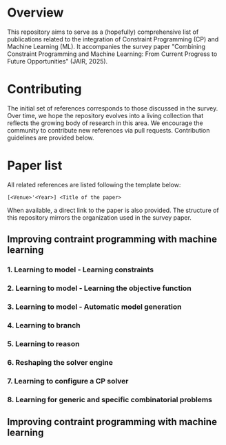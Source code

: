 
# Overview
This repository aims to serve as a (hopefully) comprehensive list of publications related to the integration of Constraint Programming (CP) and Machine Learning (ML). It accompanies the survey paper "Combining Constraint Programming and Machine Learning: From Current Progress to Future Opportunities" (JAIR, 2025).

# Contributing
The initial set of references corresponds to those discussed in the survey. Over time, we hope the repository evolves into a living collection that reflects the growing body of research in this area.
We encourage the community to contribute new references via pull requests. Contribution guidelines are provided below.

# Paper list

All related references are listed following the template below:

```
[<Venue>'<Year>] <Title of the paper>
```

When available, a direct link to the paper is also provided. The structure of this repository mirrors the organization used in the survey paper.


## Improving contraint programming with machine learning

### 1. Learning to model - Learning constraints 

### 2. Learning to model - Learning the objective function 

### 3. Learning to model - Automatic model generation 

### 4. Learning to branch

### 5. Learning to reason

### 6. Reshaping the solver engine

### 7. Learning to configure a CP solver

### 8. Learning for generic and specific combinatorial problems


## Improving contraint programming with machine learning
